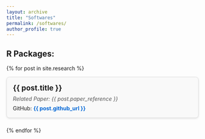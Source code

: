 ```yaml
---
layout: archive
title: "Softwares"
permalink: /softwares/
author_profile: true
---
```


<style>
  /* Container for each software package block */
  .package-block {
    display: flex;
    flex-direction: column;
    border: 1px solid #ddd;
    padding: 1rem;
    margin-bottom: 1.5rem;
    border-radius: 8px;
    box-shadow: 0 2px 5px rgba(0, 0, 0, 0.1);
    background-color: #f9f9f9;
  }

  /* Title style for each package */
  .package-title {
    font-size: 1.2rem;
    font-weight: bold;
    margin-bottom: 0.5rem;
  }

  /* Paper link and GitHub link styling */
  .package-links {
    display: flex;
    justify-content: space-between;
    align-items: center;
    margin-top: 0.5rem;
  }

  /* Paper link styling */
  .paper-link {
    font-style: italic;
    color: #555;
  }

  /* GitHub link styling */
  .github-link a {
    color: #0366d6;
    text-decoration: none;
    font-weight: bold;
  }
  
  .github-link a:hover {
    text-decoration: underline;
  }
</style>

R Packages:
-----
{% for post in site.research %}
<div class="package-block">
  <!-- Package title -->
  <div class="package-title">{{ post.title }}</div>
  
  <!-- Paper reference line (replace 'post.paper_reference' with actual paper reference variable) -->
  <div class="paper-link">Related Paper: {{ post.paper_reference }}</div>
  
  <!-- GitHub link section (replace 'post.github_url' with actual GitHub URL variable) -->
  <div class="package-links">
    <div class="github-link">GitHub: <a href="{{ post.github_url }}" target="_blank">{{ post.github_url }}</a></div>
  </div>
</div>
{% endfor %}
